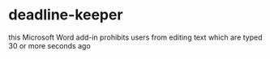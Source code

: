 # deadline-keeper
this Microsoft Word add-in prohibits users from editing text which are typed 30 or more seconds ago
